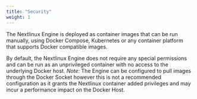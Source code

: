 ```yaml
---
title: "Security"
weight: 1
---
```


The Nextlinux Engine is deployed as container images that can be run manually, using Docker Compose, Kubernetes or any container platform that supports Docker compatible images.

By default, the Nextlinux Engine does not require any special permissions and can be run as an unprivileged container with no access to the underlying Docker host. *Note:* The Engine can be configured to pull images through the Docker Socket however this is not a recommended configuration as it grants the Nextlinux container added privileges and may incur a performance impact on the Docker Host.
